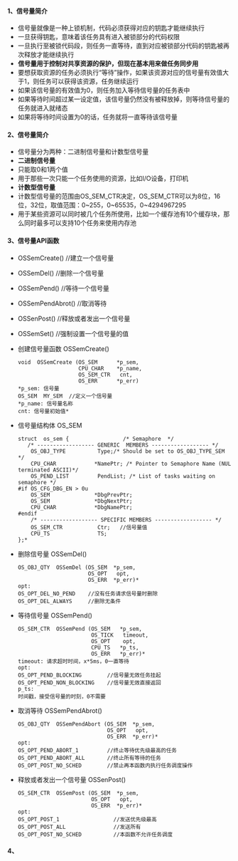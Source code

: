 #### 1、信号量简介    

- 信号量就像是一种上锁机制，代码必须获得对应的钥匙才能继续执行
- 一旦获得钥匙，意味着该任务具有进入被锁部分的代码权限
- 一旦执行至被锁代码段，则任务一直等待，直到对应被锁部分代码的钥匙被再次释放才能继续执行
- **信号量用于控制对共享资源的保护，但现在基本用来做任务同步用**
- 要想获取资源的任务必须执行“等待”操作，如果该资源对应的信号量有效值大于1，则任务可以获得该资源，任务继续运行
- 如果该信号量的有效值为0，则任务加入等待信号量的任务表中
- 如果等待时间超过某一设定值，该信号量仍然没有被释放掉，则等待信号量的任务就进入就绪态
- 如果将等待时间设置为0的话，任务就将一直等待该信号量

#### 2、信号量简介

- 信号量分为两种：二进制信号量和计数型信号量
- **二进制信号量**
- 只能取0和1两个值
- 用于那些一次只能一个任务使用的资源，比如I/O设备，打印机
- **计数型信号量**
- 计数型信号量的范围由OS_SEM_CTR决定，OS_SEM_CTR可以为8位，16位，32位，取值范围：0~255，0~65535，0~4294967295
- 用于某些资源可以同时被几个任务所使用，比如一个缓存池有10个缓存块，那么同时最多可以支持10个任务来使用内存池

#### 3、信号量API函数

- OSSemCreate()          //建立一个信号量
- OSSemDel()             //删除一个信号量
- OSSemPend()            //等待一个信号量
- OSSemPendAbrot()       //取消等待
- OSSenPost()            //释放或者发出一个信号量
- OSSemSet()             //强制设置一个信号量的值


- 创建信号量函数 OSSemCreate()

      void  OSSemCreate (OS_SEM      *p_sem,
                         CPU_CHAR    *p_name,
                         OS_SEM_CTR   cnt,
                         OS_ERR      *p_err)
      *p_sem: 信号量
      OS_SEM  MY_SEM  //定义一个信号量
      *p_name: 信号量名称
      cnt: 信号量初始值*

- 信号量结构体 OS_SEM

      struct  os_sem {                 /* Semaphore  */
         /* ------------------ GENERIC  MEMBERS ------------------ */
          OS_OBJ_TYPE          Type;/* Should be set to OS_OBJ_TYPE_SEM */
          CPU_CHAR            *NamePtr; /* Pointer to Semaphore Name (NUL terminated ASCII)*/
          OS_PEND_LIST         PendList; /* List of tasks waiting on semaphore */
      #if OS_CFG_DBG_EN > 0u
          OS_SEM              *DbgPrevPtr;
          OS_SEM              *DbgNextPtr;
          CPU_CHAR            *DbgNamePtr;
      #endif
          /* ------------------ SPECIFIC MEMBERS ------------------ */
          OS_SEM_CTR           Ctr;   //信号量值
          CPU_TS               TS;
      };*

- 删除信号量 OSSemDel()  

      OS_OBJ_QTY  OSSemDel (OS_SEM  *p_sem,
                            OS_OPT   opt,
                            OS_ERR  *p_err)*
      opt:
      OS_OPT_DEL_NO_PEND    //没有任务请求信号量时删除
      OS_OPT_DEL_ALWAYS     //删除无条件

- 等待信号量 OSSemPend()

      OS_SEM_CTR  OSSemPend (OS_SEM   *p_sem,
                             OS_TICK   timeout,
                             OS_OPT    opt,
                             CPU_TS   *p_ts,
                             OS_ERR   *p_err)*
      timeout: 请求超时时间，x*5ms，0一直等待
      opt:
      OS_OPT_PEND_BLOCKING        //信号量无效任务挂起
      OS_OPT_PEND_NON_BLOCKING    //信号量无效直接返回
      p_ts:
      时间戳，接受信号量的时刻，0不需要

- 取消等待 OSSemPendAbrot()

      OS_OBJ_QTY  OSSemPendAbort (OS_SEM  *p_sem,
                                  OS_OPT   opt,
                                  OS_ERR  *p_err)*  
      opt:
      OS_OPT_PEND_ABORT_1         //终止等待优先级最高的任务
      OS_OPT_PEND_ABORT_ALL       //终止所有等待的任务
      OS_OPT_POST_NO_SCHED        //禁止再本函数内执行任务调度操作

- 释放或者发出一个信号量 OSSenPost()

      OS_SEM_CTR  OSSemPost (OS_SEM  *p_sem,
                             OS_OPT   opt,
                             OS_ERR  *p_err)*
      opt:
      OS_OPT_POST_1                 //发送优先级最高
      OS_OPT_POST_ALL               //发送所有
      OS_OPT_POST_NO_SCHED          //本函数不允许任务调度

#### 4、
